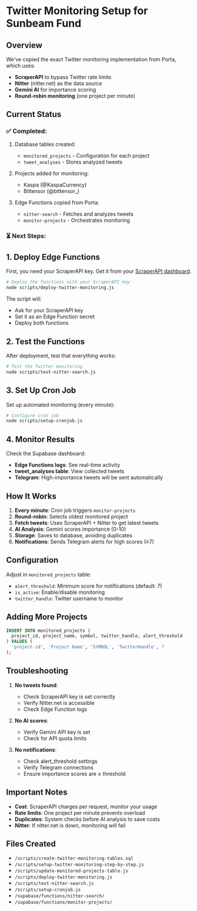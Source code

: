 # Twitter Monitoring Setup for Sunbeam Fund

## Overview
We've copied the exact Twitter monitoring implementation from Porta, which uses:
- **ScraperAPI** to bypass Twitter rate limits
- **Nitter** (nitter.net) as the data source
- **Gemini AI** for importance scoring
- **Round-robin monitoring** (one project per minute)

## Current Status

### ✅ Completed:
1. Database tables created:
   - `monitored_projects` - Configuration for each project
   - `tweet_analyses` - Stores analyzed tweets
   
2. Projects added for monitoring:
   - Kaspa (@KaspaCurrency)
   - Bittensor (@bittensor_)

3. Edge Functions copied from Porta:
   - `nitter-search` - Fetches and analyzes tweets
   - `monitor-projects` - Orchestrates monitoring

### ⏳ Next Steps:

## 1. Deploy Edge Functions

First, you need your ScraperAPI key. Get it from your [ScraperAPI dashboard](https://www.scraperapi.com/).

```bash
# Deploy the functions with your ScraperAPI key
node scripts/deploy-twitter-monitoring.js
```

The script will:
- Ask for your ScraperAPI key
- Set it as an Edge Function secret
- Deploy both functions

## 2. Test the Functions

After deployment, test that everything works:

```bash
# Test the Twitter monitoring
node scripts/test-nitter-search.js
```

## 3. Set Up Cron Job

Set up automated monitoring (every minute):

```bash
# Configure cron job
node scripts/setup-cronjob.js
```

## 4. Monitor Results

Check the Supabase dashboard:
- **Edge Functions logs**: See real-time activity
- **tweet_analyses table**: View collected tweets
- **Telegram**: High-importance tweets will be sent automatically

## How It Works

1. **Every minute**: Cron job triggers `monitor-projects`
2. **Round-robin**: Selects oldest monitored project
3. **Fetch tweets**: Uses ScraperAPI + Nitter to get latest tweets
4. **AI Analysis**: Gemini scores importance (0-10)
5. **Storage**: Saves to database, avoiding duplicates
6. **Notifications**: Sends Telegram alerts for high scores (≥7)

## Configuration

Adjust in `monitored_projects` table:
- `alert_threshold`: Minimum score for notifications (default: 7)
- `is_active`: Enable/disable monitoring
- `twitter_handle`: Twitter username to monitor

## Adding More Projects

```sql
INSERT INTO monitored_projects (
  project_id, project_name, symbol, twitter_handle, alert_threshold
) VALUES (
  'project-id', 'Project Name', 'SYMBOL', 'TwitterHandle', 7
);
```

## Troubleshooting

1. **No tweets found**:
   - Check ScraperAPI key is set correctly
   - Verify Nitter.net is accessible
   - Check Edge Function logs

2. **No AI scores**:
   - Verify Gemini API key is set
   - Check for API quota limits

3. **No notifications**:
   - Check alert_threshold settings
   - Verify Telegram connections
   - Ensure importance scores are ≥ threshold

## Important Notes

- **Cost**: ScraperAPI charges per request, monitor your usage
- **Rate limits**: One project per minute prevents overload
- **Duplicates**: System checks before AI analysis to save costs
- **Nitter**: If nitter.net is down, monitoring will fail

## Files Created

- `/scripts/create-twitter-monitoring-tables.sql`
- `/scripts/setup-twitter-monitoring-step-by-step.js`
- `/scripts/update-monitored-projects-table.js`
- `/scripts/deploy-twitter-monitoring.js`
- `/scripts/test-nitter-search.js`
- `/scripts/setup-cronjob.js`
- `/supabase/functions/nitter-search/`
- `/supabase/functions/monitor-projects/`